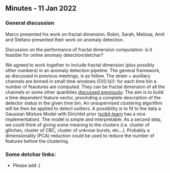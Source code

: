 ## Minutes - 11 Jan 2022

### General discussion
Marco presented his work on fractal dimension.
Robin, Sarah, Melissa, Amit and Stefano presented their work on anomaly detection.

Discussion on the performance of fractal dimension computation: is it feasible for online anomaly detection/detchar?

We agreed to work together to include fractal dimension (plus possibly other numbers) in an anomaly detection pipeline.
The general framework, as discussed in previous meetings, is as follow. The strain + auxiliary channels are binned in small time windows (O(0.1s)): for each time bin a number of feautures are computed.
They can be fractal dimension of all the channels or some other quantities [discussed previously](https://github.com/stefanoschmidt1995/GWAnomalyDetection/blob/main/minutes/2021221.md).
The aim is to build a time dependent feature vector, provinding a complete description of the detector status in the given time bin.
An unsupervised clustering algorithm will be then be applied to detect outliers.
A possibility is to fit to the data a Gaussian Mixture Model with Dirichlet prior ([scikit-learn](https://scikit-learn.org/stable/modules/mixture.html) has a nice implementation).
The model is simple and interpretable. As a second step, we could think of giving some meaning to the clusters (i.e. cluster of glitches, cluster of CBC, cluster of unknow bursts, etc...).
Probably a dimensionality (PCA) reduction could be used to reduce the number of features before the clustering.


### Some detchar links:
- Please add :)

